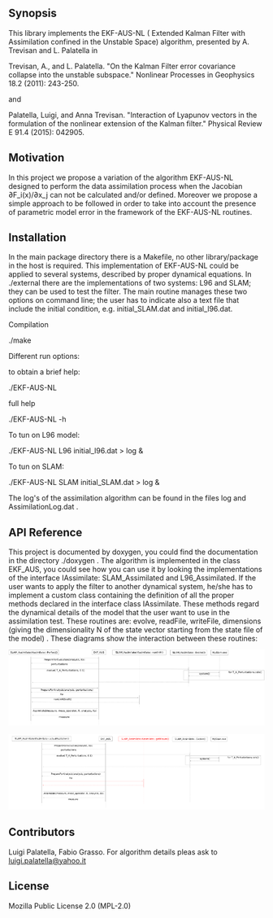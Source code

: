 
## Synopsis

This library implements the EKF-AUS-NL ( Extended Kalman Filter with Assimilation confined in the Unstable Space) algorithm, presented by A. Trevisan and L. Palatella in

Trevisan, A., and L. Palatella. "On the Kalman Filter error covariance collapse into the unstable subspace." Nonlinear Processes in Geophysics 18.2 (2011): 243-250.

and

Palatella, Luigi, and Anna Trevisan. "Interaction of Lyapunov vectors in the formulation of the nonlinear extension of the Kalman filter." Physical Review E 91.4 (2015): 042905.

## Motivation

In this project we propose a variation of the algorithm EKF-AUS-NL designed to perform the data assimilation process when the Jacobian ∂F_i(x)/∂x_j can not be calculated and/or defined. Moreover we propose a simple approach to be followed in order to take into account the presence of parametric model error in the framework of the EKF-AUS-NL routines.

## Installation

In the main package directory there is a Makefile, no other library/package in the host is required.
This implementation of EKF-AUS-NL could be applied to several systems, described by proper dynamical equations. In ./external there are the implementations of two systems: L96 and SLAM; they can be used to test the filter. The main routine manages these two options on command line; the user has to indicate also a text file that include the initial condition, e.g. initial_SLAM.dat and initial_l96.dat.

Compilation

./make

Different run options:

to obtain a brief help:

./EKF-AUS-NL

full help

./EKF-AUS-NL -h

To tun on L96 model:

./EKF-AUS-NL L96 initial_l96.dat > log &

To tun on SLAM:

./EKF-AUS-NL SLAM initial_SLAM.dat > log &


The log's of the assimilation algorithm can be found in the files log and AssimilationLog.dat .


## API Reference

This project is documented by doxygen, you could find the documentation in the directory ./doxygen .
The algorithm is implemented in the class EKF_AUS, you could see how you can use it by looking the implementations of the interface IAssimilate: SLAM_Assimilated and L96_Assimilated.
If the user wants to apply the filter to another dynamical system,
he/she has to implement a custom class containing the definition of all the proper methods declared in the interface class IAssimilate. These methods regard the dynamical details of the model that the user want to use in the assimilation test. These routines are: evolve, readFile, writeFile, dimensions (giving the dimensionality N of the state vector starting from the state file of the model) .
These diagrams show the interaction between these routines:

![Sequence diagram #1](sequence-dia-1.png "Sequence Diagram #1")

![Sequence diagram #2](sequence-dia-2.png "Sequence Diagram #2")


## Contributors

Luigi Palatella, Fabio Grasso. For algorithm details pleas ask to luigi.palatella@yahoo.it

## License

Mozilla Public License 2.0 (MPL-2.0)
